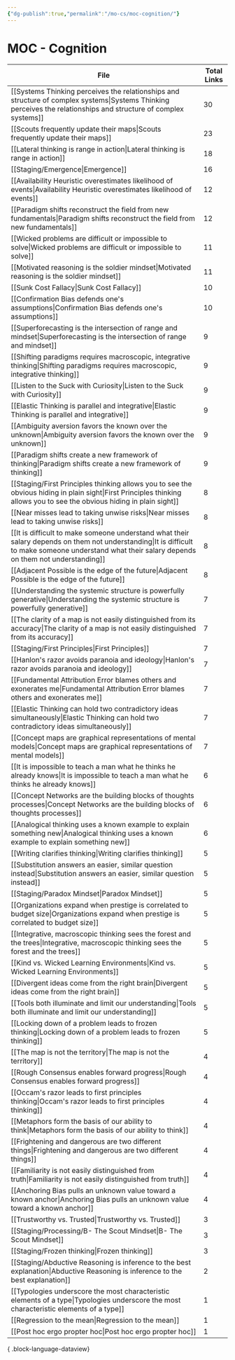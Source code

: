 ```yaml
---
{"dg-publish":true,"permalink":"/mo-cs/moc-cognition/"}
---
```


# MOC - Cognition

| File                                                                                                                                                                                                  | Total Links |
| ----------------------------------------------------------------------------------------------------------------------------------------------------------------------------------------------------- | ----------- |
| [[Systems Thinking perceives the relationships and structure of complex systems\|Systems Thinking perceives the relationships and structure of complex systems]]                                   | 30          |
| [[Scouts frequently update their maps\|Scouts frequently update their maps]]                                                                                                                       | 23          |
| [[Lateral thinking is range in action\|Lateral thinking is range in action]]                                                                                                                       | 18          |
| [[Staging/Emergence\|Emergence]]                                                                                                                                                                   | 16          |
| [[Availability Heuristic overestimates likelihood of events\|Availability Heuristic overestimates likelihood of events]]                                                                           | 12          |
| [[Paradigm shifts reconstruct the field from new fundamentals\|Paradigm shifts reconstruct the field from new fundamentals]]                                                                       | 12          |
| [[Wicked problems are difficult or impossible to solve\|Wicked problems are difficult or impossible to solve]]                                                                                     | 11          |
| [[Motivated reasoning is the soldier mindset\|Motivated reasoning is the soldier mindset]]                                                                                                         | 11          |
| [[Sunk Cost Fallacy\|Sunk Cost Fallacy]]                                                                                                                                                           | 10          |
| [[Confirmation Bias defends one's assumptions\|Confirmation Bias defends one's assumptions]]                                                                                                       | 10          |
| [[Superforecasting is the intersection of range and mindset\|Superforecasting is the intersection of range and mindset]]                                                                           | 9           |
| [[Shifting paradigms requires macroscopic, integrative thinking\|Shifting paradigms requires macroscopic, integrative thinking]]                                                                   | 9           |
| [[Listen to the Suck with Curiosity\|Listen to the Suck with Curiosity]]                                                                                                                           | 9           |
| [[Elastic Thinking is parallel and integrative\|Elastic Thinking is parallel and integrative]]                                                                                                     | 9           |
| [[Ambiguity aversion favors the known over the unknown\|Ambiguity aversion favors the known over the unknown]]                                                                                     | 9           |
| [[Paradigm shifts create a new framework of thinking\|Paradigm shifts create a new framework of thinking]]                                                                                         | 9           |
| [[Staging/First Principles thinking allows you to see the obvious hiding in plain sight\|First Principles thinking allows you to see the obvious hiding in plain sight]]                           | 8           |
| [[Near misses lead to taking unwise risks\|Near misses lead to taking unwise risks]]                                                                                                               | 8           |
| [[It is difficult to make someone understand what their salary depends on them not understanding\|It is difficult to make someone understand what their salary depends on them not understanding]] | 8           |
| [[Adjacent Possible is the edge of the future\|Adjacent Possible is the edge of the future]]                                                                                                       | 8           |
| [[Understanding the systemic structure is powerfully generative\|Understanding the systemic structure is powerfully generative]]                                                                   | 7           |
| [[The clarity of a map is not easily distinguished from its accuracy\|The clarity of a map is not easily distinguished from its accuracy]]                                                         | 7           |
| [[Staging/First Principles\|First Principles]]                                                                                                                                                     | 7           |
| [[Hanlon's razor avoids paranoia and ideology\|Hanlon's razor avoids paranoia and ideology]]                                                                                                       | 7           |
| [[Fundamental Attribution Error blames others and exonerates me\|Fundamental Attribution Error blames others and exonerates me]]                                                                   | 7           |
| [[Elastic Thinking can hold two contradictory ideas simultaneously\|Elastic Thinking can hold two contradictory ideas simultaneously]]                                                             | 7           |
| [[Concept maps are graphical representations of mental models\|Concept maps are graphical representations of mental models]]                                                                       | 7           |
| [[It is impossible to teach a man what he thinks he already knows\|It is impossible to teach a man what he thinks he already knows]]                                                               | 6           |
| [[Concept Networks are the building blocks of thoughts processes\|Concept Networks are the building blocks of thoughts processes]]                                                                 | 6           |
| [[Analogical thinking uses a known example to explain something new\|Analogical thinking uses a known example to explain something new]]                                                           | 6           |
| [[Writing clarifies thinking\|Writing clarifies thinking]]                                                                                                                                         | 5           |
| [[Substitution answers an easier, similar question instead\|Substitution answers an easier, similar question instead]]                                                                             | 5           |
| [[Staging/Paradox Mindset\|Paradox Mindset]]                                                                                                                                                       | 5           |
| [[Organizations expand when prestige is correlated to budget size\|Organizations expand when prestige is correlated to budget size]]                                                               | 5           |
| [[Integrative, macroscopic thinking sees the forest and the trees\|Integrative, macroscopic thinking sees the forest and the trees]]                                                               | 5           |
| [[Kind vs. Wicked Learning Environments\|Kind vs. Wicked Learning Environments]]                                                                                                                   | 5           |
| [[Divergent ideas come from the right brain\|Divergent ideas come from the right brain]]                                                                                                           | 5           |
| [[Tools both illuminate and limit our understanding\|Tools both illuminate and limit our understanding]]                                                                                           | 5           |
| [[Locking down of a problem leads to frozen thinking\|Locking down of a problem leads to frozen thinking]]                                                                                         | 5           |
| [[The map is not the territory\|The map is not the territory]]                                                                                                                                     | 4           |
| [[Rough Consensus enables forward progress\|Rough Consensus enables forward progress]]                                                                                                             | 4           |
| [[Occam's razor leads to first principles thinking\|Occam's razor leads to first principles thinking]]                                                                                             | 4           |
| [[Metaphors form the basis of our ability to think\|Metaphors form the basis of our ability to think]]                                                                                             | 4           |
| [[Frightening and dangerous are two different things\|Frightening and dangerous are two different things]]                                                                                         | 4           |
| [[Familiarity is not easily distinguished from truth\|Familiarity is not easily distinguished from truth]]                                                                                         | 4           |
| [[Anchoring Bias pulls an unknown value toward a known anchor\|Anchoring Bias pulls an unknown value toward a known anchor]]                                                                       | 4           |
| [[Trustworthy vs. Trusted\|Trustworthy vs. Trusted]]                                                                                                                                               | 3           |
| [[Staging/Processing/B- The Scout Mindset\|B- The Scout Mindset]]                                                                                                                                  | 3           |
| [[Staging/Frozen thinking\|Frozen thinking]]                                                                                                                                                       | 3           |
| [[Staging/Abductive Reasoning is inference to the best explanation\|Abductive Reasoning is inference to the best explanation]]                                                                     | 2           |
| [[Typologies underscore the most characteristic elements of a type\|Typologies underscore the most characteristic elements of a type]]                                                             | 1           |
| [[Regression to the mean\|Regression to the mean]]                                                                                                                                                 | 1           |
| [[Post hoc ergo propter hoc\|Post hoc ergo propter hoc]]                                                                                                                                           | 1           |

{ .block-language-dataview}
